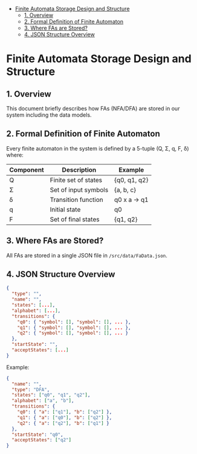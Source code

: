 - [Finite Automata Storage Design and Structure](#finite-automata-storage-design-and-structure)
  - [1. Overview](#1-overview)
  - [2. Formal Definition of Finite Automaton](#2-formal-definition-of-finite-automaton)
  - [3. Where FAs are Stored?](#3-where-fas-are-stored)
  - [4. JSON Structure Overview](#4-json-structure-overview)

# Finite Automata Storage Design and Structure

## 1. Overview

This document briefly describes how FAs (NFA/DFA) are stored in our system including the data models.

## 2. Formal Definition of Finite Automaton

Every finite automaton in the system is defined by a 5-tuple (Q, Σ, q, F, δ) where:

| Component | Description          | Example      |
| --------- | -------------------- | ------------ |
| Q         | Finite set of states | {q0, q1, q2} |
| Σ         | Set of input symbols | {a, b, c}    |
| δ         | Transition function  | q0 x a -> q1 |
| q         | Initial state        | q0           |
| F         | Set of final states  | {q1, q2}     |

## 3. Where FAs are Stored?

All FAs are stored in a single JSON file in `/src/data/FaData.json`.

## 4. JSON Structure Overview

```json
{
  "type": "",
  "name": "",
  "states": [...],
  "alphabet": [...],
  "transitions": {
    "q0": { "symbol": [], "symbol": [], ... },
    "q1": { "symbol": [], "symbol": [], ... },
    "q2": { "symbol": [], "symbol": [], ... }
  },
  "startState": "",
  "acceptStates": [...]
}
```

Example:

```json
{
  "name": "",
  "type": "DFA",
  "states": ["q0", "q1", "q2"],
  "alphabet": ["a", "b"],
  "transitions": {
    "q0": { "a": ["q1"], "b": ["q2"] },
    "q1": { "a": ["q0"], "b": ["q2"] },
    "q2": { "a": ["q2"], "b": ["q1"] }
  },
  "startState": "q0",
  "acceptStates": ["q2"]
}
```
